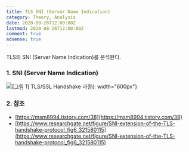 ```yaml
---
title: TLS SNI (Server Name Indication)
category: Theory, Analysis
date: 2020-08-26T12:00:00Z
lastmod: 2020-08-26T12:00:00Z
comment: true
adsense: true
---
```


TLS의 SNI (Server Name Indication)를 분석한다.

### 1. SNI (Server Name Indication)

![[그림 1] TLS/SSL Handshake 과정]({{site.baseurl}}/images/theory_analysis/TLS_SNI/TLS_SNI.PNG){: width="600px"}

### 2. 참조

* [https://msm8994.tistory.com/38](https://msm8994.tistory.com/38)
* [https://www.researchgate.net/figure/SNI-extension-of-the-TLS-handshake-protocol_fig6_321580115](https://www.researchgate.net/figure/SNI-extension-of-the-TLS-handshake-protocol_fig6_321580115)
